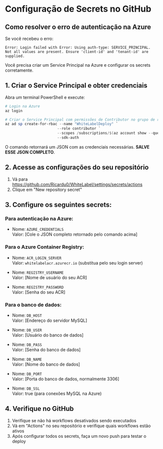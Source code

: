 # Configuração de Secrets no GitHub

## Como resolver o erro de autenticação na Azure

Se você recebeu o erro:
```
Error: Login failed with Error: Using auth-type: SERVICE_PRINCIPAL. Not all values are present. Ensure 'client-id' and 'tenant-id' are supplied.
```

Você precisa criar um Service Principal na Azure e configurar os secrets corretamente.

## 1. Criar o Service Principal e obter credenciais

Abra um terminal PowerShell e execute:

```powershell
# Login na Azure
az login

# Criar o Service Principal com permissões de Contributor no grupo de recursos
az ad sp create-for-rbac --name "WhiteLabelDeploy" `
                        --role contributor `
                        --scopes /subscriptions/$(az account show --query id -o tsv)/resourceGroups/whitelabel-rg `
                        --sdk-auth
```

O comando retornará um JSON com as credenciais necessárias. **SALVE ESSE JSON COMPLETO**.

## 2. Acesse as configurações do seu repositório

1. Vá para https://github.com/Ricardu0/WhiteLabel/settings/secrets/actions
2. Clique em "New repository secret"

## 3. Configure os seguintes secrets:

### Para autenticação na Azure:

- Nome: `AZURE_CREDENTIALS`  
  Valor: [Cole o JSON completo retornado pelo comando acima]

### Para o Azure Container Registry:

- Nome: `ACR_LOGIN_SERVER`  
  Valor: `whitelabelacr.azurecr.io` (substitua pelo seu login server)

- Nome: `REGISTRY_USERNAME`  
  Valor: [Nome de usuário do seu ACR]

- Nome: `REGISTRY_PASSWORD`  
  Valor: [Senha do seu ACR]

### Para o banco de dados:

- Nome: `DB_HOST`  
  Valor: [Endereço do servidor MySQL]

- Nome: `DB_USER`  
  Valor: [Usuário do banco de dados]

- Nome: `DB_PASS`  
  Valor: [Senha do banco de dados]

- Nome: `DB_NAME`  
  Valor: [Nome do banco de dados]

- Nome: `DB_PORT`  
  Valor: [Porta do banco de dados, normalmente 3306]

- Nome: `DB_SSL`  
  Valor: true (para conexões MySQL na Azure)

## 4. Verifique no GitHub

1. Verifique se não há workflows desativados sendo executados 
2. Vá em "Actions" no seu repositório e verifique quais workflows estão ativos
3. Após configurar todos os secrets, faça um novo push para testar o deploy